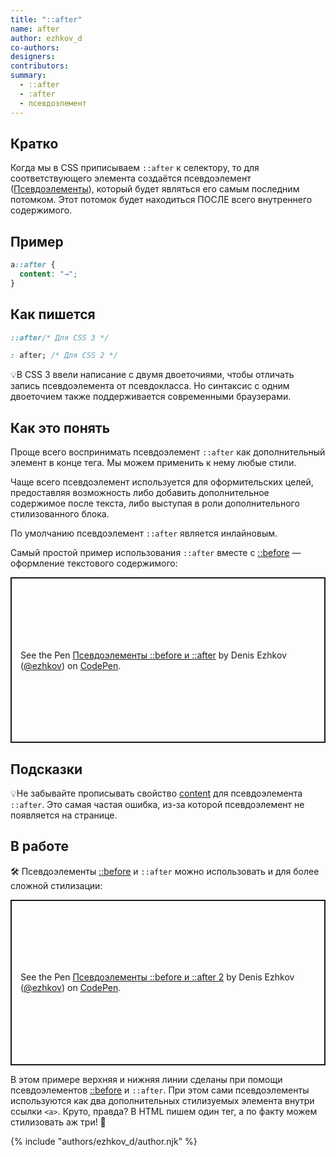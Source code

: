 ```yaml
---
title: "::after"
name: after
author: ezhkov_d
co-authors:
designers:
contributors:
summary:
  - ::after
  - :after
  - псевдоэлемент
---
```


## Кратко

Когда мы в CSS приписываем `::after` к селектору, то для соответствующего элемента создаётся псевдоэлемент ([Псевдоэлементы](/css/doka/pseudoelements/)), который будет являться его самым последним потомком. Этот потомок будет находиться ПОСЛЕ всего внутреннего содержимого.

## Пример

```css
a::after {
  content: "→";
}
```

## Как пишется

```css
::after/* Для CSS 3 */

: after; /* Для CSS 2 */
```

💡В CSS 3 ввели написание с двумя двоеточиями, чтобы отличать запись псевдоэлемента от псевдокласса. Но синтаксис с одним двоеточием также поддерживается современными браузерами.

## Как это понять

Проще всего воспринимать псевдоэлемент `::after` как дополнительный элемент в конце тега. Мы можем применить к нему любые стили.

Чаще всего псевдоэлемент используется для оформительских целей, предоставляя возможность либо добавить дополнительное содержимое после текста, либо выступая в роли дополнительного стилизованного блока.

По умолчанию псевдоэлемент `::after` является инлайновым.

Самый простой пример использования `::after` вместе с [::before](/css/doka/before/) — оформление текстового содержимого:

<p class="codepen" data-height="265" data-theme-id="light" data-default-tab="css,result" data-user="ezhkov" data-slug-hash="poyROao" style="height: 265px; box-sizing: border-box; display: flex; align-items: center; justify-content: center; border: 2px solid; margin: 1em 0; padding: 1em;" data-pen-title="Псевдоэлементы ::before и ::after">
  <span>See the Pen <a href="https://codepen.io/ezhkov/pen/poyROao">
  Псевдоэлементы ::before и ::after</a> by Denis Ezhkov (<a href="https://codepen.io/ezhkov">@ezhkov</a>)
  on <a href="https://codepen.io">CodePen</a>.</span>
</p>

## Подсказки

💡Не забывайте прописывать свойство [content](/css/doka/content/) для псевдоэлемента `::after`. Это самая частая ошибка, из-за которой псевдоэлемент не появляется на странице.

## В работе

🛠 Псевдоэлементы [::before](/css/doka/before/) и `::after` можно использовать и для более сложной стилизации:

<p class="codepen" data-height="265" data-theme-id="light" data-default-tab="css,result" data-user="ezhkov" data-slug-hash="poyROLo" style="height: 265px; box-sizing: border-box; display: flex; align-items: center; justify-content: center; border: 2px solid; margin: 1em 0; padding: 1em;" data-pen-title="Псевдоэлементы ::before и ::after 2">
  <span>See the Pen <a href="https://codepen.io/ezhkov/pen/poyROLo">
  Псевдоэлементы ::before и ::after 2</a> by Denis Ezhkov (<a href="https://codepen.io/ezhkov">@ezhkov</a>)
  on <a href="https://codepen.io">CodePen</a>.</span>
</p>
<script async src="https://static.codepen.io/assets/embed/ei.js"></script>

В этом примере верхняя и нижняя линии сделаны при помощи псевдоэлементов [::before](/css/doka/before/) и `::after`. При этом сами псевдоэлементы используются как два дополнительных стилизуемых элемента внутри ссылки `<a>`. Круто, правда? В HTML пишем один тег, а по факту можем стилизовать аж три! 🤘

{% include "authors/ezhkov_d/author.njk" %}
